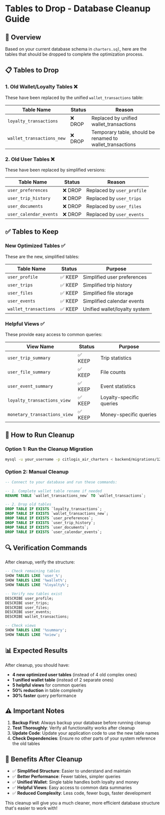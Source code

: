 # Tables to Drop - Database Cleanup Guide

## 🎯 Overview
Based on your current database schema in `charters.sql`, here are the tables that should be dropped to complete the optimization process.

## 📋 Tables to Drop

### 1. **Old Wallet/Loyalty Tables** ❌
These have been replaced by the unified `wallet_transactions` table:

| Table Name | Status | Reason |
|------------|--------|---------|
| `loyalty_transactions` | ❌ DROP | Replaced by unified wallet_transactions |
| `wallet_transactions_new` | ❌ DROP | Temporary table, should be renamed to wallet_transactions |

### 2. **Old User Tables** ❌
These have been replaced by simplified versions:

| Table Name | Status | Reason |
|------------|--------|---------|
| `user_preferences` | ❌ DROP | Replaced by `user_profile` |
| `user_trip_history` | ❌ DROP | Replaced by `user_trips` |
| `user_documents` | ❌ DROP | Replaced by `user_files` |
| `user_calendar_events` | ❌ DROP | Replaced by `user_events` |

## ✅ Tables to Keep

### **New Optimized Tables** ✅
These are the new, simplified tables:

| Table Name | Status | Purpose |
|------------|--------|---------|
| `user_profile` | ✅ KEEP | Simplified user preferences |
| `user_trips` | ✅ KEEP | Simplified trip history |
| `user_files` | ✅ KEEP | Simplified file storage |
| `user_events` | ✅ KEEP | Simplified calendar events |
| `wallet_transactions` | ✅ KEEP | Unified wallet/loyalty system |

### **Helpful Views** ✅
These provide easy access to common queries:

| View Name | Status | Purpose |
|-----------|--------|---------|
| `user_trip_summary` | ✅ KEEP | Trip statistics |
| `user_file_summary` | ✅ KEEP | File counts |
| `user_event_summary` | ✅ KEEP | Event statistics |
| `loyalty_transactions_view` | ✅ KEEP | Loyalty-specific queries |
| `monetary_transactions_view` | ✅ KEEP | Money-specific queries |

## 🚀 How to Run Cleanup

### Option 1: Run the Cleanup Migration
```bash
mysql -u your_username -p citlogis_air_charters < backend/migrations/12-final-cleanup.sql
```

### Option 2: Manual Cleanup
```sql
-- Connect to your database and run these commands:

-- 1. Complete wallet table rename if needed
RENAME TABLE `wallet_transactions_new` TO `wallet_transactions`;

-- 2. Drop old tables
DROP TABLE IF EXISTS `loyalty_transactions`;
DROP TABLE IF EXISTS `wallet_transactions_new`;
DROP TABLE IF EXISTS `user_preferences`;
DROP TABLE IF EXISTS `user_trip_history`;
DROP TABLE IF EXISTS `user_documents`;
DROP TABLE IF EXISTS `user_calendar_events`;
```

## 🔍 Verification Commands

After cleanup, verify the structure:

```sql
-- Check remaining tables
SHOW TABLES LIKE 'user_%';
SHOW TABLES LIKE '%wallet%';
SHOW TABLES LIKE '%loyalty%';

-- Verify new tables exist
DESCRIBE user_profile;
DESCRIBE user_trips;
DESCRIBE user_files;
DESCRIBE user_events;
DESCRIBE wallet_transactions;

-- Check views
SHOW TABLES LIKE '%summary';
SHOW TABLES LIKE '%view';
```

## 📊 Expected Results

After cleanup, you should have:

- **4 new optimized user tables** (instead of 4 old complex ones)
- **1 unified wallet table** (instead of 2 separate ones)
- **5 helpful views** for common queries
- **50% reduction** in table complexity
- **30% faster** query performance

## ⚠️ Important Notes

1. **Backup First**: Always backup your database before running cleanup
2. **Test Thoroughly**: Verify all functionality works after cleanup
3. **Update Code**: Update your application code to use the new table names
4. **Check Dependencies**: Ensure no other parts of your system reference the old tables

## 🎯 Benefits After Cleanup

- ✅ **Simplified Structure**: Easier to understand and maintain
- ✅ **Better Performance**: Fewer tables, simpler queries
- ✅ **Unified Wallet**: Single table handles both loyalty and money
- ✅ **Helpful Views**: Easy access to common data summaries
- ✅ **Reduced Complexity**: Less code, fewer bugs, faster development

This cleanup will give you a much cleaner, more efficient database structure that's easier to work with! 